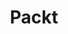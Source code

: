 ---
title: Packt
crosslinks:
- learnmachinelearning
- Rlanguage
- unity_tutorials
- netsecstudents
- opencv
- reactjs
- datasets
- node
- quant
- gamedev
- arduino
- typescript
- d3js
- rstats
- unrealengine
- proceduralgeneration
- scrum
- AndroidGaming
- linux_programming
- mysql
---